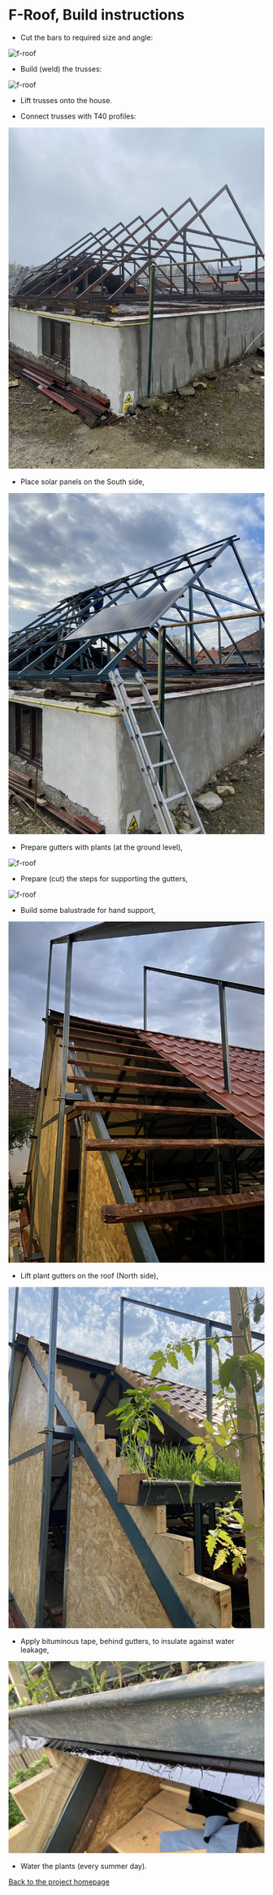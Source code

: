 # F-Roof, Build instructions

- Cut the bars to required size and angle:

![f-roof](../pictures/IMG_1105.JPG)

- Build (weld) the trusses:

![f-roof](../pictures/IMG_1216.JPG)

- Lift trusses onto the house.


- Connect trusses with T40 profiles:

![f-roof](../pictures/IMG_1264.JPG)

- Place solar panels on the South side,

![f-roof](../pictures/IMG_1298.JPG)

- Prepare gutters with plants (at the ground level),

![f-roof](../pictures/IMG_3269.JPG)

- Prepare (cut) the steps for supporting the gutters,

![f-roof](../pictures/IMG_3290.JPG)

- Build some balustrade for hand support,

![f-roof](../pictures/IMG_3289.JPG)

- Lift plant gutters on the roof (North side),

![f-roof](../pictures/IMG_3297.JPG)

- Apply bituminous tape, behind gutters, to insulate against water leakage,

![f-roof](../pictures/IMG_3307.JPG)

- Water the plants (every summer day).



[Back to the project homepage](https://github.com/f-roof)